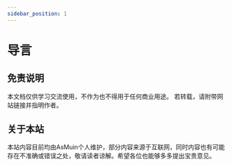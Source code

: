 ```yaml
---
sidebar_position: 1
---
```

 # 导言
 ## 免责说明
 本文档仅供学习交流使用，不作为也不得用于任何商业用途。
 若转载，请附带网站链接并指明作者。

 ## 关于本站
 本站内容目前均由AsMuin个人维护，部分内容来源于互联网，同时内容也有可能存在不准确或错误之处，敬请读者谅解。希望各位也能够多多提出宝贵意见。
